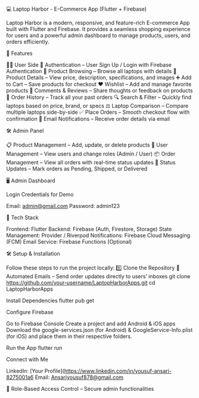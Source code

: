 💻 Laptop Harbor - E-Commerce App (Flutter + Firebase)

Laptop Harbor is a modern, responsive, and feature-rich E-commerce App built with Flutter and Firebase.
It provides a seamless shopping experience for users and a powerful admin dashboard to manage products, users, and orders efficiently.

🚀 Features

👨‍💻 User Side
🔐 Authentication – User Sign Up / Login with Firebase Authentication
🛒 Product Browsing – Browse all laptops with details
📄 Product Details – View price, description, specifications, and images
➕ Add to Cart – Save products for checkout
❤️ Wishlist – Add and manage favorite products
💬 Comments & Reviews – Share thoughts or feedback on products
🔄 Order History – Track all your past orders
🔍 Search & Filter – Quickly find laptops based on price, brand, or specs
⚖️ Laptop Comparison – Compare multiple laptops side-by-side
✅ Place Orders – Smooth checkout flow with confirmation
📧 Email Notifications – Receive order details via email

🛠️ Admin Panel

📋 Product Management – Add, update, or delete products
👥 User Management – View users and change roles (Admin / User)
📦 Order Management – View all orders with real-time status updates
🔄 Status Updates – Mark orders as Pending, Shipped, or Delivered

🖥️ Admin Dashboard

Login Credentials for Demo

Email: admin@gmail.com
Password: admin123

📱 Tech Stack

Frontend: Flutter
Backend: Firebase (Auth, Firestore, Storage)
State Management: Provider / Riverpod
Notifications: Firebase Cloud Messaging (FCM)
Email Service: Firebase Functions (Optional)

🛠️ Setup & Installation

Follow these steps to run the project locally:
1️⃣ Clone the Repository
📩 Automated Emails – Send order updates directly to users’ inboxes
git clone https://github.com/your-username/LaptopHarborApps.git
cd LaptopHarborApps

Install Dependencies
flutter pub get

Configure Firebase

Go to Firebase Console
Create a project and add Android & iOS apps
Download the google-services.json (for Android) & GoogleService-Info.plist (for iOS) and place them in their respective folders.

Run the App
flutter run

Connect with Me

LinkedIn: [Your Profile](https://www.linkedin.com/in/yousuf-ansari-8275001a6
Email: Ansariyousuf878@gmail.com


🔑 Role-Based Access Control – Secure admin functionalities
